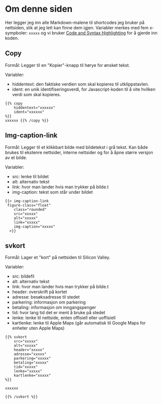# Om denne siden

Her legger jeg inn alle Markdown-malene til shortcodes jeg bruker på nettsiden, slik at jeg lett kan finne dem igjen. Variabler merkes med fem x-sympboler: ```xxxxx``` og vi bruker
[Code and Syntax Highlighting](https://github.com/adam-p/markdown-here/wiki/Markdown-Cheatsheet#code-and-syntax-highlighting)
for å gjerde inn koden.

## Copy

Formål: Legger til en "Kopier"-knapp til hørye for ønsket tekst.

Variabler:
- hiddentext: den faktiske verdien som skal kopieres til utklippstavlen.
- ident: en unik identifiseringsverdi, for Javascript-koden til å vite hvilken verdi som skal kopieres.

```
{{% copy
	hiddentext="xxxxxx"
	ident="xxxxxx"
%}}
xxxxxx {{% /copy %}}
```

## Img-caption-link

Formål: Legger til et klikkbart bilde med bildetekst i grå tekst. Kan både brukes til ekstenre nettsider, interne nettsider
og for å åpne større versjon av et bilde.

Variabler:
- src: lenke til bildet
- alt: alternativ tekst
- link: hvor man lander hvis man trykker på bilde.t
- img-caption: tekst som står under bildet

```
{{< img-caption-link
 figure-class="float"
    class="rounded"
    src="xxxxx"
    alt="xxxxx"
    link="xxxxx"
    img-caption="xxxxx"
  >}}
```

## svkort

Formål: Lager et "kort" på nettsiden til Silicon Valley.

Variabler:
- src: bildefil
- alt: alternativ tekst
- link: hvor man lander hvis man trykker på bilde.t
- header: overskrift på kortet
- adresse: besøksadresse til stedet
- parkering: informasjon om parkering
- betaling: informasjon om inngangspenger
- tid: hvor lang tid det er ment å bruke på stedet
- lenke: lenke til nettside, enten offisiell eller uoffisiell
- kartlenke: lenke til Apple Maps (går automatisk til Google Maps for enheter uten Apple Maps)

```
{{% svkort
	src="xxxxx"
	alt="xxxxx"
	header="xxxxx"
	adresse="xxxxx"
	parkering="xxxxx"
	betaling="xxxxx"
	tid="xxxxx"
	lenke="xxxxx"
	kartlenke="xxxxx"
%}}

xxxxxx

{{% /svkort %}}
```
